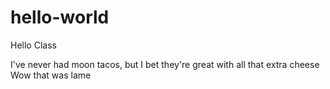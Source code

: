 # hello-world

Hello Class

I've never had moon tacos, but I bet they're great with all that extra cheese
Wow that was lame
